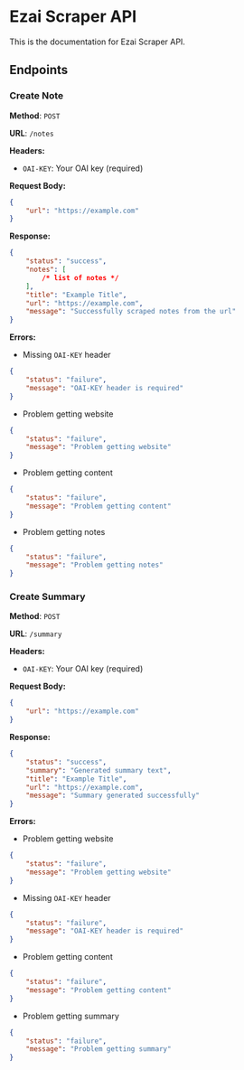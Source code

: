 # Ezai Scraper API

This is the documentation for Ezai Scraper API.

## Endpoints

### Create Note

**Method**: `POST`

**URL**: `/notes`

**Headers:**

-   `OAI-KEY`: Your OAI key (required)

**Request Body:**

```json
{
    "url": "https://example.com"
}
```

**Response:**

```json
{
    "status": "success",
    "notes": [
        /* list of notes */
    ],
    "title": "Example Title",
    "url": "https://example.com",
    "message": "Successfully scraped notes from the url"
}
```

**Errors:**

-   Missing `OAI-KEY` header

```json
{
    "status": "failure",
    "message": "OAI-KEY header is required"
}
```

-   Problem getting website

```json
{
    "status": "failure",
    "message": "Problem getting website"
}
```

-   Problem getting content

```json
{
    "status": "failure",
    "message": "Problem getting content"
}
```

-   Problem getting notes

```json
{
    "status": "failure",
    "message": "Problem getting notes"
}
```

### Create Summary

**Method**: `POST`

**URL**: `/summary`

**Headers:**

-   `OAI-KEY`: Your OAI key (required)

**Request Body:**

```json
{
    "url": "https://example.com"
}
```

**Response:**

```json
{
    "status": "success",
    "summary": "Generated summary text",
    "title": "Example Title",
    "url": "https://example.com",
    "message": "Summary generated successfully"
}
```

**Errors:**

-   Problem getting website

```json
{
    "status": "failure",
    "message": "Problem getting website"
}
```

-   Missing `OAI-KEY` header

```json
{
    "status": "failure",
    "message": "OAI-KEY header is required"
}
```

-   Problem getting content

```json
{
    "status": "failure",
    "message": "Problem getting content"
}
```

-   Problem getting summary

```json
{
    "status": "failure",
    "message": "Problem getting summary"
}
```
